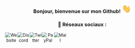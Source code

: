 <div align="center">

### Bonjour, bienvenue sur mon Github! <img src="https://github.com/ABSphreak/ABSphreak/blob/master/gifs/Hi.gif" width="30px">
  
</div>  

<div align="center">
  
 ### 🔗 Réseaux sociaux :

<a href="https://ultralion.ml" title="Website">
  <img align="left" alt="Website" width="40px" src="https://www.freepnglogos.com/uploads/logo-website-png/logo-website-world-wide-web-the-internet-know-your-meme-7.png" />
</a>
<a href="https://discord.gg/VAm5zqe" title="Discord">
  <img align="left" alt="Discord" width="40px" src="https://upload.wikimedia.org/wikipedia/fr/thumb/0/05/Discord.svg/1200px-Discord.svg.png" />
</a>
<a href="https://www.twitter.com/UltraLon__" title="Twitter">
  <img align="left" alt="Twitter" width="40px" src="https://upload.wikimedia.org/wikipedia/fr/thumb/c/c8/Twitter_Bird.svg/1259px-Twitter_Bird.svg.png" />
</a>
<a href="https://paypal.me/ultralionfr" title="PayPal">
  <img align="left" alt="PayPal" width="40px" src="https://cdn.pixabay.com/photo/2018/05/08/21/29/paypal-3384015_1280.png" />
</a>
<a href="mailto:ultralionfr@gmail.com?subject=[GitHub]%20Contact%20for%20..." title="Mail">
  <img align="left" alt="Mail" width="40px" src="https://upload.wikimedia.org/wikipedia/fr/a/a7/Mail_%28Apple%29_logo.png" />
</a>

</div>
